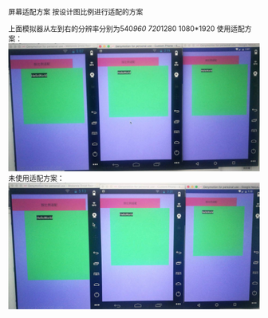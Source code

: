 屏幕适配方案
按设计图比例进行适配的方案

上面模拟器从左到右的分辨率分别为540*960  720*1280 1080*1920
使用适配方案：
![](https://github.com/QiuZhiyuan/PrecentAdaptation/blob/master/screen_shot_0.png)
未使用适配方案：
![](https://github.com/QiuZhiyuan/PrecentAdaptation/blob/master/screen_shot_1.png)

